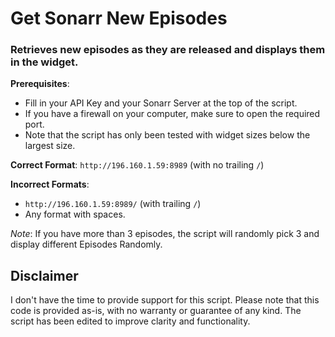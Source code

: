 # Get Sonarr New Episodes
### Retrieves new episodes as they are released and displays them in the widget.

**Prerequisites**: 
- Fill in your API Key and your Sonarr Server at the top of the script.
- If you have a firewall on your computer, make sure to open the required port.
- Note that the script has only been tested with widget sizes below the largest size.

**Correct Format**: `http://196.160.1.59:8989` (with no trailing `/`)

**Incorrect Formats**:
- `http://196.160.1.59:8989/` (with trailing `/`)
- Any format with spaces.

*Note*: If you have more than 3 episodes, the script will randomly pick 3 and display different Episodes Randomly.

## Disclaimer

I don't have the time to provide support for this script. Please note that this code is provided as-is, with no warranty or guarantee of any kind. The script has been edited to improve clarity and functionality.


